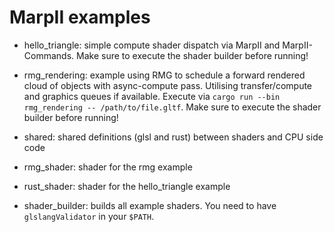 

# MarpII examples

- hello_triangle: simple compute shader dispatch via MarpII and MarpII-Commands. Make sure to execute the shader builder before running!
- rmg_rendering: example using RMG to schedule a forward rendered cloud of objects with async-compute pass. Utilising transfer/compute and graphics queues if available. Execute via `cargo run --bin rmg_rendering -- /path/to/file.gltf`. Make sure to execute the shader builder before running!

- shared: shared definitions (glsl and rust) between shaders and CPU side code
- rmg_shader: shader for the rmg example
- rust_shader: shader for the hello_triangle example
- shader_builder: builds all example shaders. You need to have `glslangValidator` in your `$PATH`.
